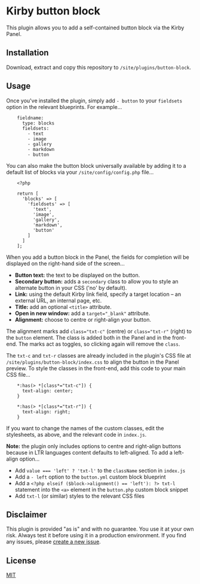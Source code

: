 # Kirby button block

This plugin allows you to add a self-contained button block via the Kirby Panel.

## Installation

Download, extract and copy this repository to `/site/plugins/button-block`.

## Usage

Once you've installed the plugin, simply add `- button` to your `fieldsets` option in the relevant blueprints. For example...

```
    fieldname:
      type: blocks
      fieldsets:
        - text
        - image
        - gallery
        - markdown
        - button
```

You can also make the button block universally available by adding it to a default list of blocks via your `/site/config/config.php` file...

```
    <?php

    return [
      'blocks' => [
        'fieldsets' => [
          'text',
          'image',
          'gallery',
          'markdown',
          'button'
        ]
      ]
    ];
```

When you add a button block in the Panel, the fields for completion will be displayed on the right-hand side of the screen...

* **Button text:** the text to be displayed on the button.
* **Secondary button:** adds a `secondary` class to allow you to style an alternate button in your CSS ('no' by default).
* **Link:** using the default Kirby link field, specify a target location &ndash; an external URL, an internal page, etc.
* **Title:** add an optional `<title>` attribute.
* **Open in new window:** add a `target="_blank"` attribute.
* **Alignment:** choose to centre or right-align your button.

The alignment marks add `class="txt-c"` (centre) or `class="txt-r"` (right) to the `button` element. The class is added both in the Panel and in the front-end. The marks act as toggles, so clicking again will remove the `class`.

The `txt-c` and `txt-r` classes are already included in the plugin's CSS file at `/site/plugins/button-block/index.css` to align the button in the Panel preview. To style the classes in the front-end, add this code to your main CSS file...

```
    *:has(> *[class*="txt-c"]) {
      text-align: center;
    }

    *:has(> *[class*="txt-r"]) {
      text-align: right;
    }
```

If you want to change the names of the custom classes, edit the stylesheets, as above, and the relevant code in `index.js`.

**Note:** the plugin only includes options to centre and right-align buttons because in LTR languages content defaults to left-aligned. To add a left-align option...

* Add `value === 'left' ? 'txt-l'` to the `className` section in `index.js`
* Add a `- left` option to the `button.yml` custom block blueprint
* Add a `<?php elseif ($block->alignment() == 'left'): ?> txt-l` statement into the `<a>` element in the `button.php` custom block snippet
* Add `txt-l` (or similar) styles to the relevant CSS files

## Disclaimer

This plugin is provided "as is" and with no guarantee. You use it at your own risk. Always test it before using it in a production environment. If you find any issues, please [create a new issue](https://github.com/brandsis/kirby-button-block/issues/new).

## License

[MIT](https://choosealicense.com/licenses/mit/)

